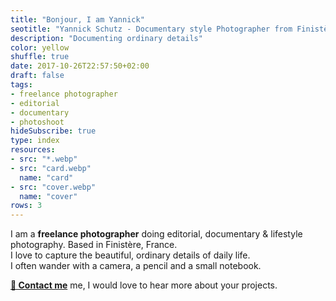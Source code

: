 ```yaml
---
title: "Bonjour, I am Yannick"
seotitle: "Yannick Schutz - Documentary style Photographer from Finistère"
description: "Documenting ordinary details"
color: yellow
shuffle: true
date: 2017-10-26T22:57:50+02:00
draft: false
tags:
- freelance photographer
- editorial
- documentary
- photoshoot
hideSubscribe: true
type: index
resources:
- src: "*.webp"
- src: "card.webp"
  name: "card"
- src: "cover.webp"
  name: "cover"
rows: 3
---
```


I am a **freelance photographer** doing editorial, documentary & lifestyle photography. Based in Finistère, France.  
I love to capture the beautiful, ordinary details of daily life.   
I often wander with a camera, a pencil and a small notebook.

[**💌 Contact me**](mailto:hello@yannickschutz.com) me, I would love to hear more about your projects. 
